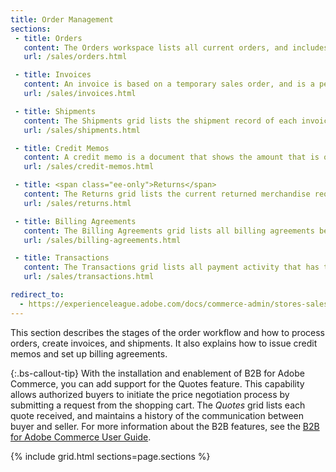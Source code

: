 ```yaml
---
title: Order Management
sections:
 - title: Orders
   content: The Orders workspace lists all current orders, and includes tools to edit and process existing orders, and create new orders for the customer.
   url: /sales/orders.html

 - title: Invoices
   content: An invoice is based on a temporary sales order, and is a permanent record of the order. The Invoices grid lists invoices in various stages of the order process.
   url: /sales/invoices.html

 - title: Shipments
   content: The Shipments grid lists the shipment record of each invoice that is ready to be shipped. A shipment record can be generated at the same time that an order is invoiced.
   url: /sales/shipments.html

 - title: Credit Memos
   content: A credit memo is a document that shows the amount that is owed to the customer. The amount can be applied toward a purchase, or refunded to the customer.
   url: /sales/credit-memos.html

 - title: <span class="ee-only">Returns</span>
   content: The Returns grid lists the current returned merchandise requests (RMAs) and is used to enter new return requests.
   url: /sales/returns.html  

 - title: Billing Agreements
   content: The Billing Agreements grid lists all billing agreements between your store and its customers. Each record includes general information about the billing agreement, and all sales orders that have used it as a payment method.
   url: /sales/billing-agreements.html

 - title: Transactions
   content: The Transactions grid lists all payment activity that has taken place between your store and a payment system, and provides access to more detailed information.
   url: /sales/transactions.html

redirect_to:
  - https://experienceleague.adobe.com/docs/commerce-admin/stores-sales/introduction.html#order-management-and-operations
---
```


This section describes the stages of the order workflow and how to process orders, create invoices, and shipments. It also explains how to issue credit memos and set up billing agreements.

{:.bs-callout-tip}
<span class="b2b-only"></span> With the installation and enablement of B2B for Adobe Commerce, you can add support for the Quotes feature. This capability allows authorized buyers to initiate the price negotiation process by submitting a request from the shopping cart. The _Quotes_ grid lists each quote received, and maintains a history of the communication between buyer and seller. For more information about the B2B features, see the [B2B for Adobe Commerce User Guide](https://experienceleague.adobe.com/docs/commerce-admin/b2b/introduction.html).

{% include grid.html sections=page.sections %}
